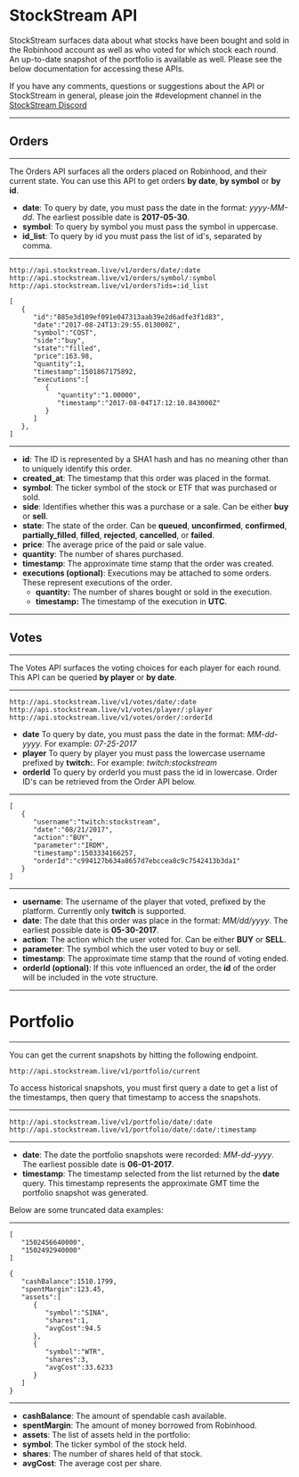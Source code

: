 # StockStream API

StockStream surfaces data about what stocks have been bought and sold in the Robinhood account as well as who voted for which stock each round. An up-to-date snapshot of the portfolio is available as well. Please see the below documentation for accessing these APIs.


If you have any comments, questions or suggestions about the API or StockStream in general, please join the #development channel in the [StockStream Discord](https://discord.gg/xnrKgEj)

---
## Orders
---
The Orders API surfaces all the orders placed on Robinhood, and their current state. You can use this API to get orders **by date**, **by symbol** or **by id**.

* **date**: To query by date, you must pass the date in the format: *yyyy-MM-dd*. The earliest possible date is **2017-05-30**.
* **symbol**: To query by symbol you must pass the symbol in uppercase.
* **id_list**: To query by id you must pass the list of id's, separated by comma.

---
    http://api.stockstream.live/v1/orders/date/:date
    http://api.stockstream.live/v1/orders/symbol/:symbol
    http://api.stockstream.live/v1/orders?ids=:id_list

    [
       {
          "id":"885e3d109ef091e047313aab39e2d6adfe3f1d83",
          "date":"2017-08-24T13:29:55.013000Z",
          "symbol":"COST",
          "side":"buy",
          "state":"filled",
          "price":163.98,
          "quantity":1,
          "timestamp":1501867175892,
          "executions":[
             {
                "quantity":"1.00000",
                "timestamp":"2017-08-04T17:12:10.843000Z"
             }
          ]
       },
    ]
---


 * **id**: The ID is represented by a SHA1 hash and has no meaning other than to uniquely identify this order.
 * **created_at**: The timestamp that this order was placed in the format.
 * **symbol**: The ticker symbol of the stock or ETF that was purchased or sold.
 * **side**: Identifies whether this was a purchase or a sale. Can be either **buy** or **sell**.
 * **state**: The state of the order. Can be **queued**, **unconfirmed**, **confirmed**, **partially_filled**, **filled**, **rejected**, **cancelled**, or **failed**.
 * **price**: The average price of the paid or sale value.
 * **quantity**: The number of shares purchased.
 * **timestamp**: The approximate time stamp that the order was created.
 * **executions (optional)**: Executions may be attached to some orders. These represent executions of the order.
   * **quantity:** The number of shares bought or sold in the execution.
   * **timestamp:** The timestamp of the execution in **UTC**.

---
## Votes
---

The Votes API surfaces the voting choices for each player for each round. This API can be queried **by player** or **by date**.

---
    http://api.stockstream.live/v1/votes/date/:date
    http://api.stockstream.live/v1/votes/player/:player
    http://api.stockstream.live/v1/votes/order/:orderId

 * **date** To query by date, you must pass the date in the format: *MM-dd-yyyy*. For example: *07-25-2017*
 * **player** To query by player you must pass the lowercase username prefixed by **twitch:**. For example: *twitch:stockstream*
 * **orderId** To query by orderId you must pass the id in lowercase. Order ID's can be retrieved from the Order API below.

---
    [
       {
          "username":"twitch:stockstream",
          "date":"08/21/2017",
          "action":"BUY",
          "parameter":"IRDM",
          "timestamp":1503334166257,
          "orderId":"c994127b634a8657d7ebccea8c9c7542413b3da1"
       }
    ]
---

* **username**: The username of the player that voted, prefixed by the platform. Currently only **twitch** is supported.
* **date**: The date that this order was place in the format: *MM/dd/yyyy*. The earliest possible date is **05-30-2017**.
* **action**: The action which the user voted for. Can be either **BUY** or **SELL**.
* **parameter**: The symbol which the user voted to buy or sell.
* **timestamp**: The approximate time stamp that the round of voting ended.
* **orderId (optional)**: If this vote influenced an order, the **id** of the order will be included in the vote structure.

---
# Portfolio
---
You can get the current snapshots by hitting the following endpoint.

    http://api.stockstream.live/v1/portfolio/current

To access historical snapshots, you must first query a date to get a list of the timestamps, then query that timestamp to access the snapshots.

---
    http://api.stockstream.live/v1/portfolio/date/:date
    http://api.stockstream.live/v1/portfolio/date/:date/:timestamp
---

 * **date**: The date the portfolio snapshots were recorded: *MM-dd-yyyy*. The earliest possible date is **06-01-2017**.
 * **timestamp**: The timestamp selected from the list returned by the **date** query. This timestamp represents the approximate GMT time the portfolio snapshot was generated.

Below are some truncated data examples:

---
    [
       "1502456640000",
       "1502492940000"
    ]

    {
       "cashBalance":1510.1799,
       "spentMargin":123.45,
       "assets":[
          {
             "symbol":"SINA",
             "shares":1,
             "avgCost":94.5
          },
          {
             "symbol":"WTR",
             "shares":3,
             "avgCost":33.6233
          }
       ]
    }
---


 * **cashBalance**: The amount of spendable cash available.
 * **spentMargin**: The amount of money borrowed from Robinhood.
 * **assets**: The list of assets held in the portfolio:
  * **symbol**: The ticker symbol of the stock held.
  * **shares**: The number of shares held of that stock.
  * **avgCost**: The average cost per share.
